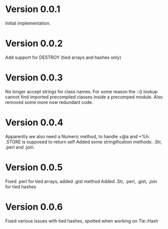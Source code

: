 # Version 0.0.1
Initial implementation.

# Version 0.0.2
Add support for DESTROY (tied arrays and hashes only)

# Version 0.0.3
No longer accept strings for class names.  For some reason the ::() lookup
cannot find imported precompiled classes inside a precomped module.  Also
removed some more now redundant code.

# Version 0.0.4
Apparently we also need a Numeric method, to handle +@a and +%h.
.STORE is supposed to return self
Added some stringification methods: .Str, .perl and .join.

# Version 0.0.5
Fixed .perl for tied arrays, added .gist method
Added .Str, .perl, .gist, .join for tied hashes

# Version 0.0.6
Fixed various issues with tied hashes, spotted when working on Tie::Hash
